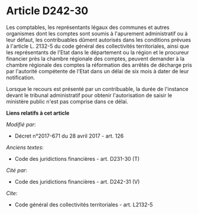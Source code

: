 # Article D242-30

Les comptables, les représentants légaux des communes et autres organismes dont les comptes sont soumis à l'apurement
administratif ou à leur défaut, les contribuables dûment autorisés dans les conditions prévues à l'article L. 2132-5 du code
général des collectivités territoriales, ainsi que les représentants de l'Etat dans le département ou la région et le
procureur financier près la chambre régionale des comptes, peuvent demander à la chambre régionale des comptes la réformation
des arrêtés de décharge pris par l'autorité compétente de l'Etat dans un délai de six mois à dater de leur notification.

Lorsque le recours est présenté par un contribuable, la durée de l'instance devant le tribunal administratif pour obtenir
l'autorisation de saisir le ministère public n'est pas comprise dans ce délai.

**Liens relatifs à cet article**

_Modifié par_:

  - Décret n°2017-671 du 28 avril 2017 - art. 126

_Anciens textes_:

  - Code des juridictions financières - art. D231-30 (T)

_Cité par_:

  - Code des juridictions financières - art. D242-31 (V)

_Cite_:

  - Code général des collectivités territoriales - art. L2132-5
